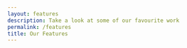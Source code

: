 ```yaml
---
layout: features
description: Take a look at some of our favourite work
permalink: /features
title: Our Features
---
```

